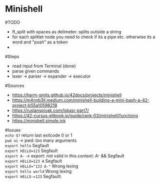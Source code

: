 # Minishell

#TODO
- ft_split with spaces as delimeter: splits outside a string
- for each splittet node you need to check if its a pipe etc. otherwise its a word and "push" as a token
- 

#Steps
- read input from Terminal (done)
- parse given commands 
- lexer -> parser -> expander -> executor 

#Sources
- https://harm-smits.github.io/42docs/projects/minishell
- https://m4nnb3ll.medium.com/minishell-building-a-mini-bash-a-42-project-b55a10598218
- https://ruslanspivak.com/lsbasi-part7/
- https://42-cursus.gitbook.io/guide/rank-03/minishell/functions
- https://minishell.simple.ink

#Issues\
```echo $?``` return last exitcode 0 or 1\
```pwd oi``` -> pwd: too many arguments \
```export hello``` Segfault\
```export HELLO=123``` Segfault\
```export A-``` -> export: not valid in this context: A- && Segfault\
```export HELLO=123 A``` Segfault\
```export HELLO="123 A-"``` Wrong lexing\
```export hello world``` Wrong lexing\
```export HELLO-=123``` Segfault\



